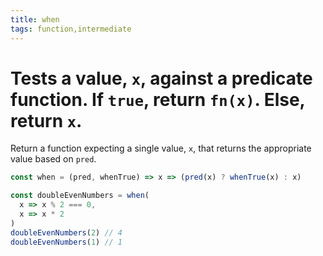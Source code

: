 ```yaml
---
title: when
tags: function,intermediate
---
```


# Tests a value, `x`, against a predicate function. If `true`, return `fn(x)`. Else, return `x`.

Return a function expecting a single value, `x`, that returns the appropriate value based on `pred`.

```js
const when = (pred, whenTrue) => x => (pred(x) ? whenTrue(x) : x)
```

```js
const doubleEvenNumbers = when(
  x => x % 2 === 0,
  x => x * 2
)
doubleEvenNumbers(2) // 4
doubleEvenNumbers(1) // 1
```
